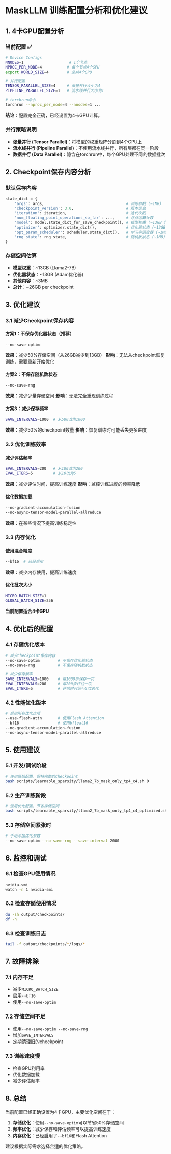# MaskLLM 训练配置分析和优化建议

## 1. 4卡GPU配置分析

### 当前配置 ✅
```bash
# Device Configs
NNODES=1                    # 1个节点
NPROC_PER_NODE=4           # 每个节点4个GPU
export WORLD_SIZE=4        # 总共4个GPU

# 并行配置
TENSOR_PARALLEL_SIZE=4     # 张量并行大小为4
PIPELINE_PARALLEL_SIZE=1   # 流水线并行大小为1

# torchrun命令
torchrun --nproc_per_node=4 --nnodes=1 ...
```

**结论**：配置完全正确，已经设置为4卡GPU计算。

### 并行策略说明
- **张量并行 (Tensor Parallel)**：将模型的权重矩阵分割到4个GPU上
- **流水线并行 (Pipeline Parallel)**：不使用流水线并行，所有层都在同一阶段
- **数据并行 (Data Parallel)**：隐含在torchrun中，每个GPU处理不同的数据批次

## 2. Checkpoint保存内容分析

### 默认保存内容
```python
state_dict = {
    'args': args,                                    # 训练参数 (~1MB)
    'checkpoint_version': 3.0,                       # 版本信息
    'iteration': iteration,                          # 迭代次数
    'num_floating_point_operations_so_far': ...,     # 浮点运算计数
    'model': model.state_dict_for_save_checkpoint(), # 模型权重 (~13GB for 7B)
    'optimizer': optimizer.state_dict(),             # 优化器状态 (~13GB)
    'opt_param_scheduler': scheduler.state_dict(),   # 学习率调度器 (~1MB)
    'rng_state': rng_state,                          # 随机数状态 (~1MB)
}
```

### 存储空间估算
- **模型权重**：~13GB (Llama2-7B)
- **优化器状态**：~13GB (Adam优化器)
- **其他内容**：~3MB
- **总计**：~26GB per checkpoint

## 3. 优化建议

### 3.1 减少Checkpoint保存内容

#### 方案1：不保存优化器状态（推荐）
```bash
--no-save-optim
```
**效果**：减少50%存储空间（从26GB减少到13GB）
**影响**：无法从checkpoint恢复训练，需要重新开始优化

#### 方案2：不保存随机数状态
```bash
--no-save-rng
```
**效果**：减少少量存储空间
**影响**：无法完全重现训练过程

#### 方案3：减少保存频率
```bash
SAVE_INTERVALS=1000  # 从500改为1000
```
**效果**：减少50%的checkpoint数量
**影响**：恢复训练时可能丢失更多进度

### 3.2 优化训练效率

#### 减少评估频率
```bash
EVAL_INTERVALS=200   # 从100改为200
EVAL_ITERS=5         # 从10改为5
```
**效果**：减少评估时间，提高训练速度
**影响**：监控训练进度的频率降低

#### 优化数据加载
```bash
--no-gradient-accumulation-fusion
--no-async-tensor-model-parallel-allreduce
```
**效果**：在某些情况下提高训练稳定性

### 3.3 内存优化

#### 使用混合精度
```bash
--bf16  # 已经启用
```
**效果**：减少内存使用，提高训练速度

#### 优化批次大小
```bash
MICRO_BATCH_SIZE=1
GLOBAL_BATCH_SIZE=256
```
**当前配置适合4卡GPU**

## 4. 优化后的配置

### 4.1 存储优化版本
```bash
# 减少checkpoint保存内容
--no-save-optim        # 不保存优化器状态
--no-save-rng          # 不保存随机数状态

# 减少保存频率
SAVE_INTERVALS=1000    # 每1000步保存一次
EVAL_INTERVALS=200     # 每200步评估一次
EVAL_ITERS=5           # 评估时只运行5次迭代
```

### 4.2 性能优化版本
```bash
# 启用所有优化选项
--use-flash-attn       # 使用Flash Attention
--bf16                 # 使用bfloat16
--no-gradient-accumulation-fusion
--no-async-tensor-model-parallel-allreduce
```

## 5. 使用建议

### 5.1 开发/调试阶段
```bash
# 使用原始配置，保持完整的checkpoint
bash scripts/learnable_sparsity/llama2_7b_mask_only_tp4_c4.sh 0
```

### 5.2 生产训练阶段
```bash
# 使用优化配置，节省存储空间
bash scripts/learnable_sparsity/llama2_7b_mask_only_tp4_c4_optimized.sh 0
```

### 5.3 存储空间紧张时
```bash
# 手动添加优化参数
--no-save-optim --no-save-rng --save-interval 2000
```

## 6. 监控和调试

### 6.1 检查GPU使用情况
```bash
nvidia-smi
watch -n 1 nvidia-smi
```

### 6.2 检查存储使用情况
```bash
du -sh output/checkpoints/
df -h
```

### 6.3 检查训练日志
```bash
tail -f output/checkpoints/*/logs/*
```

## 7. 故障排除

### 7.1 内存不足
- 减少`MICRO_BATCH_SIZE`
- 启用`--bf16`
- 使用`--no-save-optim`

### 7.2 存储空间不足
- 使用`--no-save-optim --no-save-rng`
- 增加`SAVE_INTERVALS`
- 定期清理旧的checkpoint

### 7.3 训练速度慢
- 检查GPU利用率
- 优化数据加载
- 减少评估频率

## 8. 总结

当前配置已经正确设置为4卡GPU，主要优化空间在于：

1. **存储优化**：使用`--no-save-optim`可以节省50%存储空间
2. **频率优化**：减少保存和评估频率可以提高训练速度
3. **内存优化**：已经启用了`--bf16`和Flash Attention

建议根据实际需求选择合适的优化策略。 